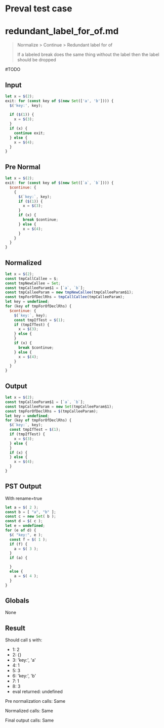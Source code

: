 # Preval test case

# redundant_label_for_of.md

> Normalize > Continue > Redundant label for of
>
> If a labeled break does the same thing without the label then the label should be dropped

#TODO

## Input

`````js filename=intro
let x = $(2);
exit: for (const key of $(new Set(['a', 'b']))) {
  $('key:', key);
  
  if ($(1)) {
    x = $(3);
  }
  if (x) {
    continue exit;
  } else {
    x = $(4);
  }
}
`````

## Pre Normal


`````js filename=intro
let x = $(2);
exit: for (const key of $(new Set([`a`, `b`]))) {
  $continue: {
    {
      $(`key:`, key);
      if ($(1)) {
        x = $(3);
      }
      if (x) {
        break $continue;
      } else {
        x = $(4);
      }
    }
  }
}
`````

## Normalized


`````js filename=intro
let x = $(2);
const tmpCallCallee = $;
const tmpNewCallee = Set;
const tmpCalleeParam$1 = [`a`, `b`];
const tmpCalleeParam = new tmpNewCallee(tmpCalleeParam$1);
const tmpForOfDeclRhs = tmpCallCallee(tmpCalleeParam);
let key = undefined;
for (key of tmpForOfDeclRhs) {
  $continue: {
    $(`key:`, key);
    const tmpIfTest = $(1);
    if (tmpIfTest) {
      x = $(3);
    } else {
    }
    if (x) {
      break $continue;
    } else {
      x = $(4);
    }
  }
}
`````

## Output


`````js filename=intro
let x = $(2);
const tmpCalleeParam$1 = [`a`, `b`];
const tmpCalleeParam = new Set(tmpCalleeParam$1);
const tmpForOfDeclRhs = $(tmpCalleeParam);
let key = undefined;
for (key of tmpForOfDeclRhs) {
  $(`key:`, key);
  const tmpIfTest = $(1);
  if (tmpIfTest) {
    x = $(3);
  } else {
  }
  if (x) {
  } else {
    x = $(4);
  }
}
`````

## PST Output

With rename=true

`````js filename=intro
let a = $( 2 );
const b = [ "a", "b" ];
const c = new Set( b );
const d = $( c );
let e = undefined;
for (e of d) {
  $( "key:", e );
  const f = $( 1 );
  if (f) {
    a = $( 3 );
  }
  if (a) {

  }
  else {
    a = $( 4 );
  }
}
`````

## Globals

None

## Result

Should call `$` with:
 - 1: 2
 - 2: {}
 - 3: 'key:', 'a'
 - 4: 1
 - 5: 3
 - 6: 'key:', 'b'
 - 7: 1
 - 8: 3
 - eval returned: undefined

Pre normalization calls: Same

Normalized calls: Same

Final output calls: Same

